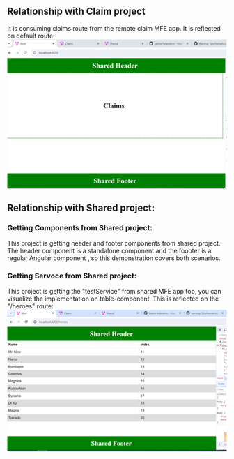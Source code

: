 
## Relationship with Claim project
It is consuming claims route from the remote claim MFE app. It is reflected on default route:
![](./Claims.PNG)

## Relationship with Shared project:

### Getting Components from  Shared project:
This project is getting header and footer components from shared project. The header component is a standalone component and the foooter is a regular Angular component
, so this demonstration covers both scenarios.

### Getting Servoce from  Shared project:
This project is getting the "testService" from shared MFE app too, you can visualize the implementation on table-component. This is reflected on the "/heroes" route:
![](./Services.PNG)
